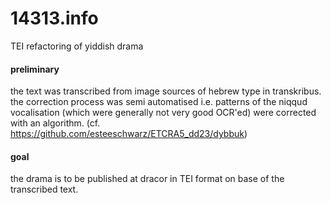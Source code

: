 # 14313.info
TEI refactoring of yiddish drama
#### preliminary
the text was transcribed from image sources of hebrew type in transkribus.   
the correction process was semi automatised i.e. patterns of the niqqud vocalisation (which were generally not very good OCR'ed) were corrected with an algorithm. (cf. <https://github.com/esteeschwarz/ETCRA5_dd23/dybbuk>)
#### goal
the drama is to be published at dracor in TEI format on base of the transcribed text.
